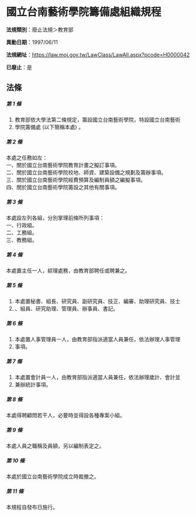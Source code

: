 # 國立台南藝術學院籌備處組織規程

**法規類別**：廢止法規＞教育部

**異動日期**：1997/06/11  

**法規網址**：https://law.moj.gov.tw/LawClass/LawAll.aspx?pcode=H0000042

**已廢止**：是



## 法條
##### 第 1 條
1. 教育部依大學法第二條規定，籌設國立台南藝術學院，特設國立台南藝術
1. 學院籌備處 (以下簡稱本處) 。

##### 第 2 條
本處之任務如左：  
一、關於國立台南藝術學院教育計畫之擬訂事項。  
二、關於國立台南藝術學院校地、師資、建築設備之規劃及籌辦事項。  
三、關於國立台南藝術學院經費預算及編制員額之編擬事項。  
四、關於國立台南藝術學院籌設之其他有關事項。  

##### 第 3 條
本處設左列各組，分別掌理前條所列事項：  
一、行政組。  
二、工務組。  
三、教務組。  

##### 第 4 條
本處置主任一人，綜理處務，由教育部聘任或聘兼之。

##### 第 5 條
1. 本處置秘書、組長、研究員、副研究員、技正、編審、助理研究員、技士
1. 、組員、研究助理、管理員、辦事員、書記。

##### 第 6 條
1. 本處置人事管理員一人，由教育部指派適當人員兼任，依法辦理人事管理
1. 事項。

##### 第 7 條
1. 本處置會計員一人，由教育部指派適當人員兼任，依法辦理歲計、會計並
1. 兼辦統計事項。

##### 第 8 條
本處得聘顧問若干人，必要時並得設各種專案小組。

##### 第 9 條
本處人員之職稱及員額，另以編制表定之。

##### 第 10 條
本處於國立台南藝術學院成立時裁撤之。

##### 第 11 條
本規程自發布日施行。


